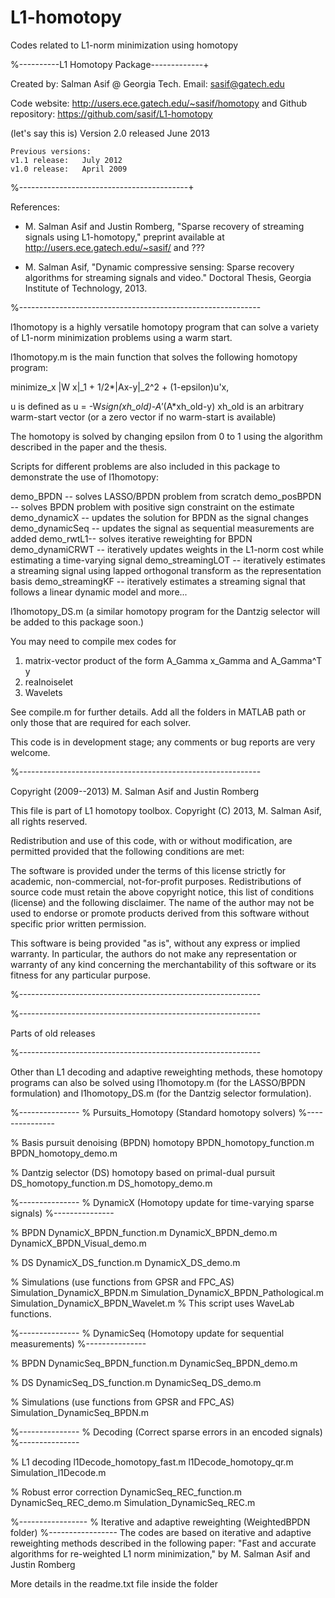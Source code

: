 L1-homotopy
===========

Codes related to L1-norm minimization using homotopy

%----------L1 Homotopy Package-------------+

Created by: Salman Asif @ Georgia Tech.
Email: sasif@gatech.edu

  
Code website: http://users.ece.gatech.edu/~sasif/homotopy
and
Github repository: https://github.com/sasif/L1-homotopy
  
  (let's say this is)
  	Version 2.0 released June 2013
  	
	Previous versions: 
  	v1.1 release:	July 2012
  	v1.0 release: 	April 2009
	
%------------------------------------------+

References: 

- M. Salman Asif and Justin Romberg, "Sparse recovery of streaming signals using L1-homotopy," preprint available at http://users.ece.gatech.edu/~sasif/ and ???  

- M. Salman Asif, "Dynamic compressive sensing: Sparse recovery algorithms for streaming signals and video." Doctoral Thesis, Georgia Institute of Technology, 2013. 

%------------------------------------------------------------

l1homotopy is a highly versatile homotopy program that can solve a variety of L1-norm minimization problems using a warm start. 

l1homotopy.m is the main function that solves the following homotopy program: 

minimize_x  \|W x\|_1 + 1/2*\|Ax-y\|_2^2 + (1-epsilon)u'x,

u is defined as u = -W*sign(xh_old)-A'*(A*xh_old-y) 
xh_old is an arbitrary warm-start vector (or a zero vector if no warm-start is available)

The homotopy is solved by changing epsilon from 0 to 1 using the algorithm described in the paper and the thesis.


Scripts for different problems are also included in this package to demonstrate the use of l1homotopy: 
 
demo_BPDN -- solves LASSO/BPDN problem from scratch
demo_posBPDN -- solves BPDN problem with positive sign constraint on the estimate
demo_dynamicX -- updates the solution for BPDN as the signal changes
demo_dynamicSeq -- updates the signal as sequential measurements are added
demo_rwtL1-- solves iterative reweighting for BPDN
demo_dynamiCRWT -- iteratively updates weights in the L1-norm cost while estimating a time-varying signal
demo_streamingLOT -- iteratively estimates a streaming signal using lapped orthogonal transform as the representation basis
demo_streamingKF -- iteratively estimates a streaming signal that follows a linear dynamic model
and more... 

l1homotopy_DS.m (a similar homotopy program for the Dantzig selector will be added to this package soon.)


You may need to compile mex codes for
1. matrix-vector product of the form A_Gamma x_Gamma and A_Gamma^T y
2. realnoiselet
3. Wavelets

See compile.m for further details. 
Add all the folders in MATLAB path or only those that are required for each solver. 

This code is in development stage; any comments or bug reports are very welcome.

%------------------------------------------------------------

Copyright (2009--2013) M. Salman Asif and Justin Romberg

This file is part of L1 homotopy toolbox.
Copyright (C) 2013, M. Salman Asif, all rights reserved.

Redistribution and use of this code, with or without modification, are permitted provided that the following conditions are met:

The software is provided under the terms of this license strictly for academic, non-commercial, not-for-profit purposes. Redistributions of source code must retain the above copyright notice, this list of conditions (license) and the following disclaimer. The name of the author may not be used to endorse or promote products derived from this software without specific prior written permission. 

This software is being provided "as is", without any express or implied warranty. In particular, the authors do not make any representation or warranty of any kind concerning the merchantability of this software or its fitness for any particular purpose.

%------------------------------------------------------------



%------------------------------------------------------------

Parts of old releases

%------------------------------------------------------------


Other than L1 decoding and adaptive reweighting methods, these homotopy programs can also be solved using l1homotopy.m (for the LASSO/BPDN formulation) and l1homotopy_DS.m (for the Dantzig selector formulation).


%---------------
% Pursuits_Homotopy (Standard homotopy solvers)
%---------------

% Basis pursuit denoising (BPDN) homotopy
BPDN_homotopy_function.m
BPDN_homotopy_demo.m

% Dantzig selector (DS) homotopy based on primal-dual pursuit
DS_homotopy_function.m
DS_homotopy_demo.m

%---------------
% DynamicX (Homotopy update for time-varying sparse signals)
%---------------

% BPDN
DynamicX_BPDN_function.m
DynamicX_BPDN_demo.m
DynamicX_BPDN_Visual_demo.m

% DS
DynamicX_DS_function.m
DynamicX_DS_demo.m

% Simulations (use functions from GPSR and FPC_AS)
Simulation_DynamicX_BPDN.m
Simulation_DynamicX_BPDN_Pathological.m
Simulation_DynamicX_BPDN_Wavelet.m % This script uses WaveLab functions.

%---------------
% DynamicSeq (Homotopy update for sequential measurements)
%---------------

% BPDN 
DynamicSeq_BPDN_function.m
DynamicSeq_BPDN_demo.m

% DS
DynamicSeq_DS_function.m
DynamicSeq_DS_demo.m

% Simulations (use functions from GPSR and FPC_AS)
Simulation_DynamicSeq_BPDN.m

%---------------
% Decoding (Correct sparse errors in an encoded signals)
%---------------

% L1 decoding
l1Decode_homotopy_fast.m
l1Decode_homotopy_qr.m
Simulation_l1Decode.m

% Robust error correction
DynamicSeq_REC_function.m
DynamicSeq_REC_demo.m
Simulation_DynamicSeq_REC.m


%-----------------
% Iterative and adaptive reweighting (WeightedBPDN folder)
%-----------------
The codes are based on iterative and adaptive reweighting methods described in the following paper:
"Fast and accurate algorithms for re-weighted L1 norm minimization," by M. Salman Asif and Justin Romberg

More details in the readme.txt file inside the folder
